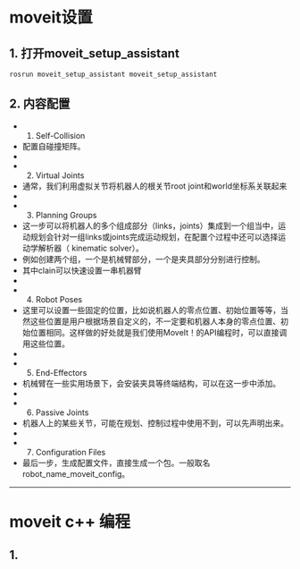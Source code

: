 # moveit设置
## 1. 打开moveit_setup_assistant
```
rosrun moveit_setup_assistant moveit_setup_assistant
```

## 2. 内容配置
- 1. Self-Collision
- 配置自碰撞矩阵。
- 
- 2. Virtual Joints
- 通常，我们利用虚拟关节将机器人的根关节root joint和world坐标系关联起来
- 
- 3. Planning Groups
- 这一步可以将机器人的多个组成部分（links，joints）集成到一个组当中，运动规划会针对一组links或joints完成运动规划，在配置个过程中还可以选择运动学解析器（ kinematic solver）。
- 例如创建两个组，一个是机械臂部分，一个是夹具部分分别进行控制。
- 其中clain可以快速设置一串机器臂
- 
- 4. Robot Poses
- 这里可以设置一些固定的位置，比如说机器人的零点位置、初始位置等等，当然这些位置是用户根据场景自定义的，不一定要和机器人本身的零点位置、初始位置相同。这样做的好处就是我们使用MoveIt！的API编程时，可以直接调用这些位置。
- 
- 5. End-Effectors
- 机械臂在一些实用场景下，会安装夹具等终端结构，可以在这一步中添加。
- 
- 6. Passive Joints
- 机器人上的某些关节，可能在规划、控制过程中使用不到，可以先声明出来。
- 
- 7. Configuration Files
- 最后一步，生成配置文件，直接生成一个包。一般取名 robot_name_moveit_config。

---

# moveit c++ 编程
## 1.



